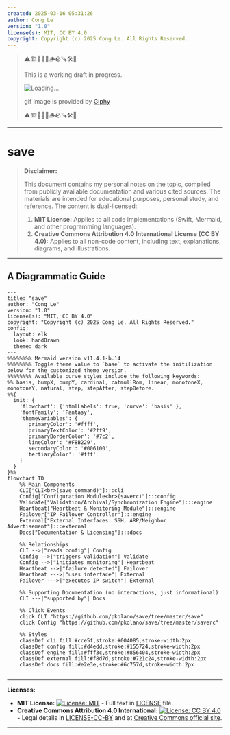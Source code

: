 ```yaml
---
created: 2025-03-16 05:31:26
author: Cong Le
version: "1.0"
license(s): MIT, CC BY 4.0
copyright: Copyright (c) 2025 Cong Le. All Rights Reserved.
---
```



> ⚠️🏗️🚧🦺🧱🪵🪨🪚🛠️👷
> 
> This is a working draft in progress.
> 
> ![Loading...](https://media2.giphy.com/media/v1.Y2lkPTc5MGI3NjExeHlvMXJzdTFsdjh2ajg1bG5oYTEyem5wNTE1d3hiMjdrZDhuNHg1dyZlcD12MV9pbnRlcm5hbF9naWZfYnlfaWQmY3Q9Zw/26xBP0d9pciEWyteo/giphy.gif)
> 
> gif image is provided by [Giphy](https://giphy.com)
> 
> ⚠️🏗️🚧🦺🧱🪵🪨🪚🛠️👷

----


# save
> **Disclaimer:**
>
> This document contains my personal notes on the topic,
> compiled from publicly available documentation and various cited sources.
> The materials are intended for educational purposes, personal study, and reference.
> The content is dual-licensed:
> 1. **MIT License:** Applies to all code implementations (Swift, Mermaid, and other programming languages).
> 2. **Creative Commons Attribution 4.0 International License (CC BY 4.0):** Applies to all non-code content, including text, explanations, diagrams, and illustrations.
---


## A Diagrammatic Guide 



```mermaid
---
title: "save"
author: "Cong Le"
version: "1.0"
license(s): "MIT, CC BY 4.0"
copyright: "Copyright (c) 2025 Cong Le. All Rights Reserved."
config:
  layout: elk
  look: handDrawn
  theme: dark
---
%%%%%%%% Mermaid version v11.4.1-b.14
%%%%%%%% Toggle theme value to `base` to activate the initilization below for the customized theme version.
%%%%%%%% Available curve styles include the following keywords:
%% basis, bumpX, bumpY, cardinal, catmullRom, linear, monotoneX, monotoneY, natural, step, stepAfter, stepBefore.
%%{
  init: {
    'flowchart': {'htmlLabels': true, 'curve': 'basis' },
    'fontFamily': 'Fantasy',
    'themeVariables': {
      'primaryColor': '#ffff',
      'primaryTextColor': '#2ff9',
      'primaryBorderColor': '#7c2',
      'lineColor': '#F8B229',
      'secondaryColor': '#006100',
      'tertiaryColor': '#fff'
    }
  }
}%%
flowchart TD
    %% Main Components
    CLI["CLI<br>(save command)"]:::cli
    Config["Configuration Module<br>(saverc)"]:::config
    Validate["Validation/Archival/Synchronization Engine"]:::engine
    Heartbeat["Heartbeat & Monitoring Module"]:::engine
    Failover["IP Failover Controller"]:::engine
    External["External Interfaces: SSH, ARP/Neighbor Advertisement"]:::external
    Docs["Documentation & Licensing"]:::docs

    %% Relationships
    CLI -->|"reads config"| Config
    Config -->|"triggers validation"| Validate
    Config -->|"initiates monitoring"| Heartbeat
    Heartbeat -->|"failure detected"| Failover
    Heartbeat --->|"uses interface"| External
    Failover --->|"executes IP switch"| External

    %% Supporting Documentation (no interactions, just informational)
    CLI ---|"supported by"| Docs

    %% Click Events
    click CLI "https://github.com/pkolano/save/tree/master/save"
    click Config "https://github.com/pkolano/save/tree/master/saverc"

    %% Styles
    classDef cli fill:#cce5f,stroke:#004085,stroke-width:2px
    classDef config fill:#d4edd,stroke:#155724,stroke-width:2px
    classDef engine fill:#fff3c,stroke:#856404,stroke-width:2px
    classDef external fill:#f8d7d,stroke:#721c24,stroke-width:2px
    classDef docs fill:#e2e3e,stroke:#6c757d,stroke-width:2px
    
```



---
**Licenses:**

- **MIT License:**  [![License: MIT](https://img.shields.io/badge/License-MIT-yellow.svg)](LICENSE) - Full text in [LICENSE](LICENSE) file.
- **Creative Commons Attribution 4.0 International:** [![License: CC BY 4.0](https://licensebuttons.net/l/by/4.0/88x31.png)](LICENSE-CC-BY) - Legal details in [LICENSE-CC-BY](LICENSE-CC-BY) and at [Creative Commons official site](http://creativecommons.org/licenses/by/4.0/).

---
